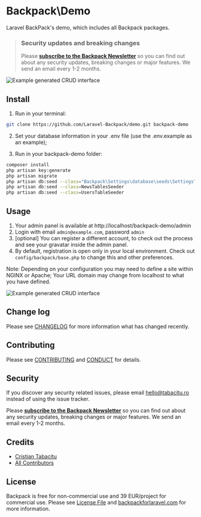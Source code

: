 # Backpack\Demo

Laravel BackPack's demo, which includes all Backpack packages.


> ### Security updates and breaking changes
> Please **[subscribe to the Backpack Newsletter](http://backpackforlaravel.com/newsletter)** so you can find out about any security updates, breaking changes or major features. We send an email every 1-2 months.


![Example generated CRUD interface](https://dl.dropboxusercontent.com/u/2431352/backpack_base_login.png)


## Install

1) Run in your terminal:

``` bash
git clone https://github.com/Laravel-Backpack/demo.git backpack-demo
```

2) Set your database information in your .env file (use the .env.example as an example);

3) Run in your backpack-demo folder:
``` bash
composer install
php artisan key:generate
php artisan migrate
php artisan db:seed --class="Backpack\Settings\database\seeds\SettingsTableSeeder"
php artisan db:seed --class=NewsTablesSeeder
php artisan db:seed --class=UsersTableSeeder
```

## Usage 

1. Your admin panel is available at http://localhost/backpack-demo/admin
2. Login with email ```admin@example.com```, password ```admin```
3. [optional] You can register a different account, to check out the process and see your gravatar inside the admin panel. 
4. By default, registration is open only in your local environment. Check out ```config/backpack/base.php``` to change this and other preferences.

Note: Depending on your configuration you may need to define a site within NGINX or Apache; Your URL domain may change from localhost to what you have defined.

![Example generated CRUD interface](https://dl.dropboxusercontent.com/u/2431352/backpack_base_dashboard.png)

## Change log

Please see [CHANGELOG](CHANGELOG.md) for more information what has changed recently.

## Contributing

Please see [CONTRIBUTING](CONTRIBUTING.md) and [CONDUCT](CONDUCT.md) for details.

## Security

If you discover any security related issues, please email hello@tabacitu.ro instead of using the issue tracker.

Please **[subscribe to the Backpack Newsletter](http://backpackforlaravel.com/newsletter)** so you can find out about any security updates, breaking changes or major features. We send an email every 1-2 months.

## Credits

- [Cristian Tabacitu][link-author]
- [All Contributors][link-contributors]

## License

Backpack is free for non-commercial use and 39 EUR/project for commercial use. Please see [License File](LICENSE.md) and [backpackforlaravel.com](https://backpackforlaravel.com/#pricing) for more information.

[link-author]: http://tabacitu.ro
[link-contributors]: ../../contributors
